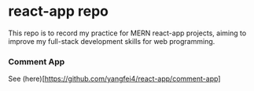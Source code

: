# react-app repo
This repo is to record my practice for MERN react-app projects, aiming to improve my full-stack development skills for web programming.

### Comment App
See (here)[https://github.com/yangfei4/react-app/comment-app]
